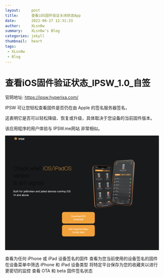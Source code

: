 ```yaml
---
layout:     post
title:      查看iOS固件验证关闭状态App
date:       2022-06-27 12:31:33
author:     XLsn0w
summary:    XLsn0w's Blog
categories: jekyll
thumbnail:  heart
tags:
 - XLsn0w
 - Blog
---
```


# 查看iOS固件验证状态_IPSW_1.0_自签

官网地址: https://ipsw.hyperixa.com/

IPSW 可让您轻松查看固件是否仍在由 Apple 的签名服务器签名，

这表明它是否可以轻松降级、恢复或升级，具体取决于您设备的当前固件版本。

该应用程序的用户体验与 IPSW.me网站 非常相似。

![IPSW](https://github.com/XLsn0w/XLsn0w.github.io/blob/master/Assets/ipsw.png?raw=true)

查看为任何 iPhone 或 iPad 设备签名的固件
查看为您当前使用的设备签名的固件
在设备菜单中筛选 iPhone 和 iPad 设备类型
将特定平台保存为您的收藏夹以进行更密切的监控
查看 OTA 和 beta 固件签名状态

[1]: https://xlsn0w.github.io
